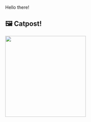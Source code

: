 Hello there!



## 🖼️ Catpost!

<sub>
    <img src="https://cdn2.thecatapi.com/images/a_Lc0sHB3.jpg" height="256">
</sub>

